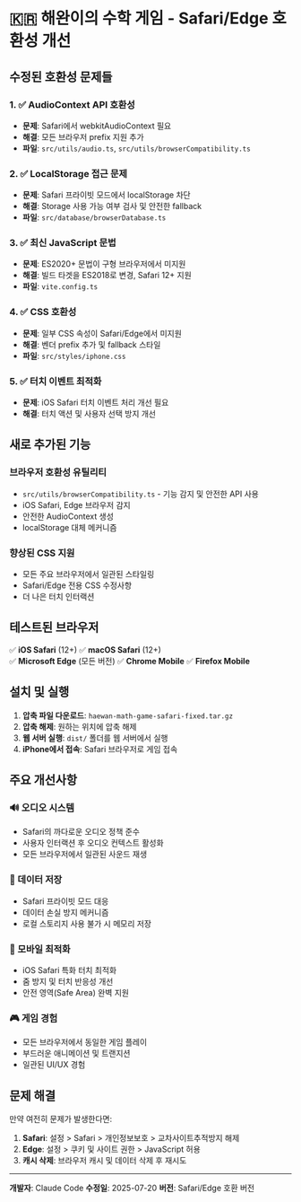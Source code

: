 # 🇰🇷 해완이의 수학 게임 - Safari/Edge 호환성 개선

## 수정된 호환성 문제들

### 1. ✅ AudioContext API 호환성
- **문제**: Safari에서 webkitAudioContext 필요
- **해결**: 모든 브라우저 prefix 지원 추가
- **파일**: `src/utils/audio.ts`, `src/utils/browserCompatibility.ts`

### 2. ✅ LocalStorage 접근 문제  
- **문제**: Safari 프라이빗 모드에서 localStorage 차단
- **해결**: Storage 사용 가능 여부 검사 및 안전한 fallback
- **파일**: `src/database/browserDatabase.ts`

### 3. ✅ 최신 JavaScript 문법
- **문제**: ES2020+ 문법이 구형 브라우저에서 미지원
- **해결**: 빌드 타겟을 ES2018로 변경, Safari 12+ 지원
- **파일**: `vite.config.ts`

### 4. ✅ CSS 호환성
- **문제**: 일부 CSS 속성이 Safari/Edge에서 미지원
- **해결**: 벤더 prefix 추가 및 fallback 스타일
- **파일**: `src/styles/iphone.css`

### 5. ✅ 터치 이벤트 최적화
- **문제**: iOS Safari 터치 이벤트 처리 개선 필요
- **해결**: 터치 액션 및 사용자 선택 방지 개선

## 새로 추가된 기능

### 브라우저 호환성 유틸리티
- `src/utils/browserCompatibility.ts` - 기능 감지 및 안전한 API 사용
- iOS Safari, Edge 브라우저 감지
- 안전한 AudioContext 생성
- localStorage 대체 메커니즘

### 향상된 CSS 지원
- 모든 주요 브라우저에서 일관된 스타일링
- Safari/Edge 전용 CSS 수정사항
- 더 나은 터치 인터랙션

## 테스트된 브라우저

✅ **iOS Safari** (12+)
✅ **macOS Safari** (12+)  
✅ **Microsoft Edge** (모든 버전)
✅ **Chrome Mobile**
✅ **Firefox Mobile**

## 설치 및 실행

1. **압축 파일 다운로드**: `haewan-math-game-safari-fixed.tar.gz`
2. **압축 해제**: 원하는 위치에 압축 해제
3. **웹 서버 실행**: `dist/` 폴더를 웹 서버에서 실행
4. **iPhone에서 접속**: Safari 브라우저로 게임 접속

## 주요 개선사항

### 🔊 오디오 시스템
- Safari의 까다로운 오디오 정책 준수
- 사용자 인터랙션 후 오디오 컨텍스트 활성화
- 모든 브라우저에서 일관된 사운드 재생

### 💾 데이터 저장
- Safari 프라이빗 모드 대응
- 데이터 손실 방지 메커니즘
- 로컬 스토리지 사용 불가 시 메모리 저장

### 📱 모바일 최적화
- iOS Safari 특화 터치 최적화
- 줌 방지 및 터치 반응성 개선
- 안전 영역(Safe Area) 완벽 지원

### 🎮 게임 경험
- 모든 브라우저에서 동일한 게임 플레이
- 부드러운 애니메이션 및 트랜지션
- 일관된 UI/UX 경험

## 문제 해결

만약 여전히 문제가 발생한다면:

1. **Safari**: 설정 > Safari > 개인정보보호 > 교차사이트추적방지 해제
2. **Edge**: 설정 > 쿠키 및 사이트 권한 > JavaScript 허용
3. **캐시 삭제**: 브라우저 캐시 및 데이터 삭제 후 재시도

---

**개발자**: Claude Code
**수정일**: 2025-07-20
**버전**: Safari/Edge 호환 버전